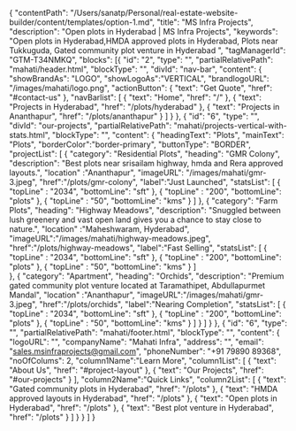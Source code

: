{
  "contentPath": "/Users/sanatp/Personal/real-estate-website-builder/content/templates/option-1.md",
  "title": "MS Infra Projects",
  "description": "Open plots in Hyderabad | MS Infra Projects",
  "keywords": "Open plots in Hyderabad,HMDA approved plots in Hyderabad, Plots near Tukkuguda, Gated community plot venture in Hyderabad ",
  "tagManagerId": "GTM-T34NMKQ",
  "blocks": [{
      "id": "2",
      "type": "",
      "partialRelativePath": "mahati/header.html",
      "blockType": "",
      "divId": "nav-bar",
      "content": {
        "showBrandAs": "LOGO",
        "showLogoAs":"VERTICAL",
        "brandlogoURL": "/images/mahati/logo.png",
        "actionButton": {
            "text": "Get Quote",
            "href": "#contact-us"
        },
        "navBarlist": [
          {
            "text": "Home",
            "href": "/"
          },
          {
            "text": "Projects in Hyderabad",
            "href": "/plots/hyderabad"
          },
          {
            "text": "Projects in Ananthapur",
            "href": "/plots/ananthapur"
          }
        ]
      }
    },
    {
      "id": "6",
      "type": "",
      "divId": "our-projects",
      "partialRelativePath": "mahati/projects-vertical-with-stats.html",
      "blockType": "",
      "content": {
        "headingText": "Plots",
        "mainText": "Plots",
        "borderColor":"border-primary",
        "buttonType": "BORDER",
        "projectList": [
          {
            "category": "Residential Plots",
            "heading": "GMR Colony",
            "description": "Best plots near srisailam highway, hmda and Rera approved layouts.",
            "location" :"Ananthapur",
            "imageURL": "/images/mahati/gmr-3.jpeg",
            "href":"/plots/gmr-colony",
            "label":"Just Launched",
            "statsList": [
              {
                "topLine" : "2034",
                "bottomLine": "sft"
              },
              {
                "topLine" : "200",
                "bottomLine": "plots"
              },
              {
                "topLine" : "50",
                "bottomLine": "kms"
              }
            ] 
          },
          {
            "category": "Farm Plots",
            "heading": "Highway Meadows",
            "description": "Snuggled between lush greenery and vast open land gives you a chance to stay close to nature.",
            "location" :"Maheshwaram, Hyderabad",
            "imageURL":"/images/mahati/highway-meadows.jpeg",
            "href":"/plots/highway-meadows",
            "label":"Fast Selling",
            "statsList": [
              {
                "topLine" : "2034",
                "bottomLine": "sft"
              },
              {
                "topLine" : "200",
                "bottomLine": "plots"
              },
              {
                "topLine" : "50",
                "bottomLine": "kms"
              }
            ]        
          },
          {
            "category": "Apartment",
            "heading": "Orchids",
            "description": "Premium gated community plot venture located at Taramathipet, Abdullapurmet Mandal",
            "location" :"Ananthapur",
            "imageURL":"/images/mahati/gmr-3.jpeg",
            "href":"/plots/orchids",
            "label":"Nearing Completion",
            "statsList": [
              {
                "topLine" : "2034",
                "bottomLine": "sft"
              },
              {
                "topLine" : "200",
                "bottomLine": "plots"
              },
              {
                "topLine" : "50",
                "bottomLine": "kms"
              }
            ]
          }
        ]
      }
    },
    {
      "id": "6",
      "type": "",
      "partialRelativePath": "mahati/footer.html",
      "blockType": "",
      "content": {
        "logoURL": "",
        "companyName": "Mahati Infra",
        "address": "",
        "email": "sales.msinfraprojects@gmail.com",
        "phoneNumber": "+91 79890 89368",
        "noOfColums": 2,
        "column1Name":"Learn More",
        "column1List": [
        {
            "text": "About Us",
            "href": "#project-layout"
          },
          {
            "text": "Our Projects",
            "href": "#our-projects"
          }
        ],
        "column2Name":"Quick Links",
        "column2List": [
          {
            "text": "Gated community plots in Hyderabad",
            "href": "/plots"
          },
          {
            "text": "HMDA approved layouts in Hyderabad",
            "href": "/plots"
          },
          {
            "text": "Open plots in Hyderabad",
            "href": "/plots"
          },
          {
            "text": "Best plot venture in Hyderabad",
            "href": "/plots"
          }
        ]
      }
    }
  ]
}
